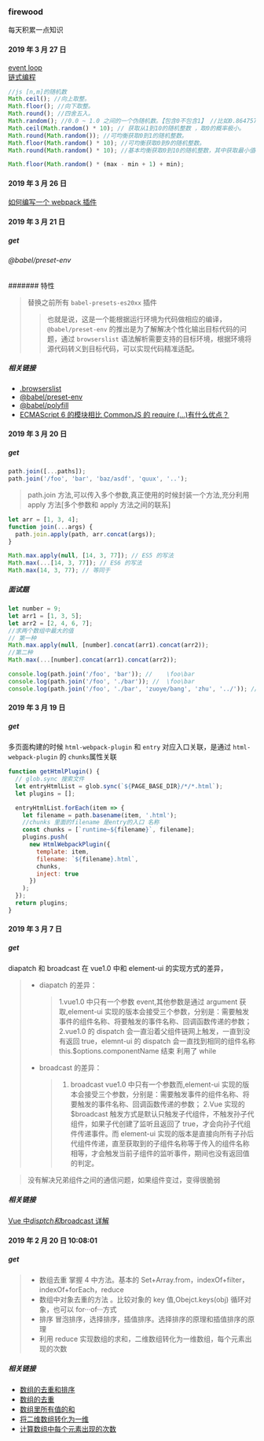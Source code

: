### firewood

每天积累一点知识

#### 2019 年 3 月 27 日

[event loop](https://segmentfault.com/a/1190000014940904)  
[链式编程](https://juejin.im/post/5c8f30606fb9a070ef60996d?utm_source=gold_browser_extension)

```javascript
//js [n,m]的随机数
Math.ceil(); //向上取整。
Math.floor(); //向下取整。
Math.round(); //四舍五入。
Math.random(); //0.0 ~ 1.0 之间的一个伪随机数。【包含0不包含1】 //比如0.8647578968666494
Math.ceil(Math.random() * 10); // 获取从1到10的随机整数 ，取0的概率极小。
Math.round(Math.random()); //可均衡获取0到1的随机整数。
Math.floor(Math.random() * 10); //可均衡获取0到9的随机整数。
Math.round(Math.random() * 10); //基本均衡获取0到10的随机整数，其中获取最小值0和最大值10的几率少一半。

Math.floor(Math.random() * (max - min + 1) + min);
```

#### 2019 年 3 月 26 日

[如何编写一个 webpack 插件](https://www.html.cn/doc/webpack2/development/how-to-write-a-plugin/)

#### 2019 年 3 月 21 日

##### get

###### @babel/preset-env

####### 特性

> 替换之前所有 `babel-presets-es20xx` 插件
>
> > 也就是说，这是一个能根据运行环境为代码做相应的编译，`@babel/preset-env` 的推出是为了解解决个性化输出目标代码的问题，通过 `browserslist` 语法解析需要支持的目标环境，根据环境将源代码转义到目标代码，可以实现代码精准适配。

##### 相关链接

- [.browserslist](https://github.com/browserslist/browserslist)
- [@babel/preset-env]()
- [@babel/polyfill]()
- [](https://www.jianshu.com/p/0dc3bddb6da8?utm_campaign=maleskine&utm_content=note&utm_medium=seo_notes&utm_source=recommendation)
  [ECMAScript 6 的模块相比 CommonJS 的 require (...)有什么优点？](https://www.zhihu.com/question/27917401/answer/223309781)

#### 2019 年 3 月 20 日

##### get

```javascript
path.join([...paths]);
path.join('/foo', 'bar', 'baz/asdf', 'quux', '..');
```

> path.join 方法,可以传入多个参数,真正使用的时候封装一个方法,充分利用 apply 方法[多个参数和 apply 方法之间的联系]

```javascript
let arr = [1, 3, 4];
function join(...args) {
  path.join.apply(path, arr.concat(args));
}

Math.max.apply(null, [14, 3, 77]); // ES5 的写法
Math.max(...[14, 3, 77]); // ES6 的写法
Math.max(14, 3, 77); // 等同于
```

##### 面试题

```javascript
let number = 9;
let arr1 = [1, 3, 5];
let arr2 = [2, 4, 6, 7];
//求两个数组中最大的值
// 第一种
Math.max.apply(null, [number].concat(arr1).concat(arr2));
//第二种
Math.max(...[number].concat(arr1).concat(arr2));

console.log(path.join('/foo', 'bar')); //    \foo\bar
console.log(path.join('/foo', './bar')); //  \foo\bar
console.log(path.join('/foo', './bar', 'zuoye/bang', 'zhu', '../')); // foo\bar\zuoye\bang\
```

#### 2019 年 3 月 19 日

##### get

多页面构建的时候 `html-webpack-plugin` 和 `entry` 对应入口关联，是通过 `html-webpack-plugin` 的 `chunks`属性关联

```javascript
function getHtmlPlugin() {
  // glob.sync 搜索文件
  let entryHtmlList = glob.sync(`${PAGE_BASE_DIR}/*/*.html`);
  let plugins = [];

  entryHtmlList.forEach(item => {
    let filename = path.basename(item, '.html');
    //chunks 里面的filename 是entry的入口 名称
    const chunks = [`runtime~${filename}`, filename];
    plugins.push(
      new HtmlWebpackPlugin({
        template: item,
        filename: `${filename}.html`,
        chunks,
        inject: true
      })
    );
  });
  return plugins;
}
```

#### 2019 年 3 月 7 日

##### get

diapatch 和 broadcast 在 vue1.0 中和 element-ui 的实现方式的差异，

> - diapatch 的差异：
>
>   > 1.vue1.0 中只有一个参数 event,其他参数是通过 argument 获取,element-ui 实现的版本会接受三个参数，分别是：需要触发事件的组件名称、将要触发的事件名称、回调函数传递的参数；
>   > 2.vue1.0 的 dispatch 会一直沿着父组件链网上触发，一直到没有返回 true，elemnt-ui 的 dispatch 会一直找到相同的组件名称 this.\$options.componentName 结束 利用了 while
>
> - broadcast 的差异：
>   > 1.  broadcast vue1.0 中只有一个参数而,element-ui 实现的版本会接受三个参数，分别是：需要触发事件的组件名称、将要触发的事件名称、回调函数传递的参数；
>   >     2.Vue 实现的 \$broadcast 触发方式是默认只触发子代组件，不触发孙子代组件，如果子代创建了监听且返回了 true，才会向孙子代组件传递事件。而 element-ui 实现的版本是直接向所有子孙后代组件传递，直至获取到的子组件名称等于传入的组件名称相等，才会触发当前子组件的监听事件，期间也没有返回值的判定。

> 没有解决兄弟组件之间的通信问题，如果组件变过，变得很脆弱

##### 相关链接

[Vue 中$disptch 和$broadcast 详解](https://juejin.im/post/5c7fd345f265da2da771f4cd?utm_source=gold_browser_extension)

#### 2019 年 2 月 20 日 10:08:01

##### get

> - 数组去重 掌握 4 中方法。基本的 Set+Array.from，indexOf+filter，indexOf+forEach，reduce
> - 数组中对象去重的方法 。比较对象的 key 值,Obejct.keys(obj) 循环对象，也可以 for···of···方式
> - 排序 冒泡排序，选择排序，插值排序。选择排序的原理和插值排序的原理
> - 利用 reduce 实现数组的求和，二维数组转化为一维数组，每个元素出现的次数

##### 相关链接

- [数组的去重和排序](https://juejin.im/post/5c6b8db56fb9a049b41d083e)
- [数组的去重](https://developer.mozilla.org/zh-CN/docs/Web/JavaScript/Reference/Global_Objects/Array/Reduce)
- [数组里所有值的和](https://developer.mozilla.org/zh-CN/docs/Web/JavaScript/Reference/Global_Objects/Array/Reduce)
- [将二维数组转化为一维](https://developer.mozilla.org/zh-CN/docs/Web/JavaScript/Reference/Global_Objects/Array/Reduce)
- [计算数组中每个元素出现的次数](https://developer.mozilla.org/zh-CN/docs/Web/JavaScript/Reference/Global_Objects/Array/Reduce)

